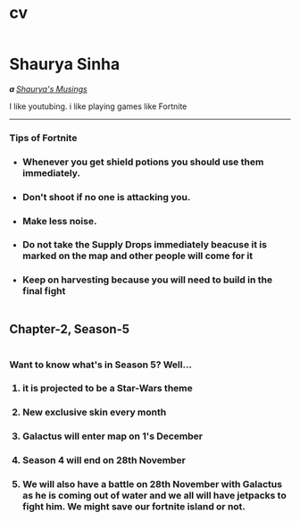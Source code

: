 # cv
<!DOCTYPE html>
<html lang="en" dir="ltr">

<head>
  <meta charset="utf-8">
  <title>Shaurya's Musings Personal Site</title>
</head>
<body>
<img src="https://yt3.ggpht.com/ytc/AAUvwnjeChwnKbpE9xRSvQlgIjiVDtxF32-HzFKcLjXp=s176-c-k-c0x00ffffff-no-rj-mo" alt="">
  <h1> Shaurya Sinha</h1>
<p><em> <strong>a
</strong><a href="https://www.youtube.com/channel/UCNmmApUBKz0jFl90Zevha3g"</a>  Shaurya's Musings </a></em></p>
<p>  I like youtubing. i like playing games like Fortnite</p>
<hr>
<h3> Tips of Fortnite </h2>
<ul>
<li> <h3>Whenever you get shield potions you should use them immediately.</li></h3>
<h3><li> Don't shoot if no one is attacking you.</li></h3>
<h3><li>Make less noise.</li></h3>
<h3><li>Do not take the Supply Drops immediately beacuse it is marked on the map and other people will come for it</li>
<h3><li> Keep on harvesting because you will need to build in the final fight</li></h3>
</ul>
<img src="https://cdn.discordapp.com/attachments/753981306001424414/781755575037067274/Screenshot_27.png" alt="">
<h2> Chapter-2, Season-5</h2>
<img src="https://cdn.discordapp.com/attachments/753981306001424414/781754656950976512/Screenshot_25.png" alt="">
<body> <h3>Want to know what's in Season 5? Well...</h3>
<ol>
<h3><li> it is projected to be a Star-Wars theme</h3>
<h3><li> New exclusive skin every month</h3>
<h3><li> Galactus will enter map on 1's December </h3>
<h3><li> Season 4 will end on 28th November</h3>
<h3><li> We will also have a battle on 28th November with Galactus as he is coming out of water and we all will have jetpacks to fight him. We might save our fortnite island or not.

  <img src="https://cdn.discordapp.com/attachments/753981306001424414/781866536381841408/unknown.png" alt="">
</ol>
</html>
